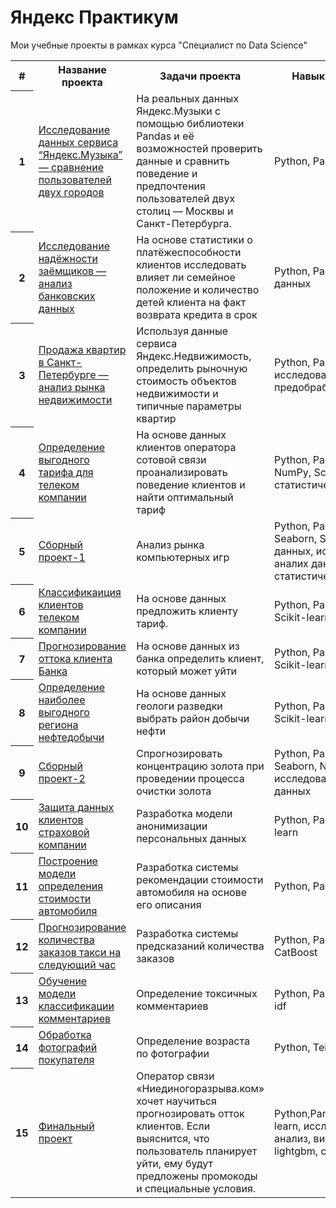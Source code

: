 # Яндекс Практикум
Мои учебные проекты в рамках курса "Специалист по Data Science"


<table>
<tr>
  <th>#</th>
  <th>Название проекта</th>
  <th>Задачи проекта</th>
  <th>Навыки и инструменты</th>
</tr> 
<tr>
  <th>1</th>
  <td><a href="https://github.com/aavolkov17/YandexPracticum/tree/main/1.%20Музыка%20больших%20городов">Исследование данных 
сервиса “Яндекс.Музыка” — сравнение пользователей двух городов</a></td>
  <td>На реальных данных Яндекс.Музыки c помощью библиотеки Pandas и её возможностей проверить данные и сравнить поведение и предпочтения 
пользователей двух столиц — Москвы и Санкт-Петербурга.</td>
  <td>Python, Pandas</td>
</tr>
<tr>
  <th>2</th>
  <td><a href  = "https://github.com/aavolkov17/YandexPracticum/tree/main/2.%20Исследование%20надежности%20заемщиков">Исследование 
надёжности заёмщиков — анализ банковских данных</a></td>
  <td>На основе статистики о платёжеспособности клиентов исследовать влияет ли семейное положение и количество детей клиента на факт возврата 
кредита в срок</td>
  <td> Python, Pandas, предобработка данных</td>
</tr>
<tr>
  <th>3</th>
  <td><a href="https://github.com/aavolkov17/YandexPracticum/tree/main/3.%20Исследование%20рынка%20недвижимости">Продажа 
квартир в Санкт-Петербурге — анализ рынка недвижимости</a></td>
  <td>Используя данные сервиса Яндекс.Недвижимость, определить рыночную стоимость объектов недвижимости и типичные параметры квартир</td>
  <td>Python, Pandas, Matplotlib, исследовательский анализ, предобработка данных</td>
</tr>
<tr>
  <th>4</th>
  <td><a href="https://github.com/aavolkov17/YandexPracticum/tree/main/4.%20Выбор%20оптимального%20тарифа">Определение 
выгодного тарифа для телеком компании</a></td>
  <td>На основе данных клиентов оператора сотовой связи проанализировать поведение клиентов и найти оптимальный тариф</td>
  <td>Python, Pandas, Matplotlib, NumPy, SciPy, проверка статистических гипотез</td>
</tr>
<tr>
  <th>5</th>
  <td><a href ="https://github.com/aavolkov17/YandexPracticum/tree/main/5.%20Сборный%20проект-1">Сборный 
проект-1</a></td>
  <td>Анализ рынка компьютерных игр</td>
  <td>Python, Pandas, Matplotlib, Seaborn, SciPy, предобработка данных, исследовательский аналих данных, проверка статистических гипотез</td>
</tr>
<tr>
  <th>6</th>
  <td><a href="https://github.com/aavolkov17/YandexPracticum/tree/main/6.%20Классификация%20клиентов">Классификаиция 
клиентов телеком компании</a></td>
  <td>На основе данных предложить клиенту тариф.</td>
  <td>Python, Pandas, Matplotlib, Scikit-learn</td>
</tr>
<tr>
  <th>7</th>
  <td><a href ="https://github.com/aavolkov17/YandexPracticum/tree/main/7.%20Прогнозирование%20оттока%20клиентов">Прогнозирование 
оттока клиента Банка</a></td>
  <td>На основе данных из банка определить клиент, который может уйти</td>
  <td>Python, Pandas, Matplotlib, Scikit-learn</td>
</tr>
<tr>
  <th>8</th>
  <td><a href="https://github.com/aavolkov17/YandexPracticum/tree/main/8.%20Выбор%20локации%20для%20нефтедобычи">Определение 
наиболее выгодного региона нефтедобычи</a></td>
  <td>На основе данных геологи разведки выбрать район добычи нефти</td>
  <td>Python, Pandas, Matplotlib, Scikit-learn</td>
</tr>
<tr>
  <th>9</th>
  <td><a href ="https://github.com/aavolkov17/YandexPracticum/tree/main/9.%20Сборный%20проект-2">Сборный 
проект-2</a></td>
  <td>Спрогнозировать концентрацию золота при проведении процесса очистки золота</td>
  <td>Python, Pandas, Matplotlib, Seaborn, NumPy,Scikit-learn, исследовательский анализ данных</td>
</tr>
<tr>
  <th>10</th>
  <td><a href ="https://github.com/aavolkov17/YandexPracticum/tree/main/p10.%20Защита%20персональных%20данных">Защита 
данных клиентов страховой компании</a></td>
  <td>Разработка модели анонимизации персональных данных</td>
  <td>Python, Pandas, NumPy, Scikit-learn</td>
</tr>
<tr>
  <th>11</th>
  <td><a href="https://github.com/aavolkov17/YandexPracticum/tree/main/p11.%20Определение%20стоимости%20автомобилей">Построение 
модели определения стоимости автомобиля</a></td>
  <td>Разработка системы рекомендации стоимости автомобиля на основе его описания</td>
  <td>Python, Pandas, lightgbm</td>
</tr>
<tr>
  <th>12</th>
  <td><a href="https://github.com/aavolkov17/YandexPracticum/tree/main/p12.%20Прогнозирование%20заказов%20такси">Прогнозирование 
количества заказов такси на следующий час</a></td>
  <td>Разработка системы предсказаний количества заказов</td>
  <td>Python, Pandas, Scikit-learn, CatBoost</td>
</tr>
<tr>
  <th>13</th>
  <td><a href="https://github.com/aavolkov17/YandexPracticum/tree/main/p13.%20Проект%20для%20%22Викишоп%22">Обучение модели 
классификации комментариев</a></td>
  <td>Определение токсичных комментариев</td>
  <td>Python, Pandas, Scikit-learn, tf-idf</td>
</tr>
<tr>
  <th>14</th>
  <td><a href="https://github.com/aavolkov17/YandexPracticum/tree/main/p14.%20Определение%20возраста%20покупателей">Обработка 
фотографий покупателя</a></td>
  <td>Определение возраста по фотографии</td>
  <td>Python, Tensorflow, Keras</td>
</tr>
<tr>
  <th>15</th>
  <td><a href ="https://github.com/aavolkov17/YandexPracticum/tree/main/p15.%20Финальный%20проетк">Финальный 
проект</a></td>
  <td>Оператор связи «Ниединогоразрыва.ком» хочет научиться прогнозировать отток клиентов. Если выяснится, что пользователь планирует уйти, 
ему будут предложены промокоды и специальные условия.</td>
  <td>Python,Pandas,Matplotlib,Scikit-learn, исследовательский анализ, визуализация данных, lightgbm, catboost</td>
</tr>
</table>
